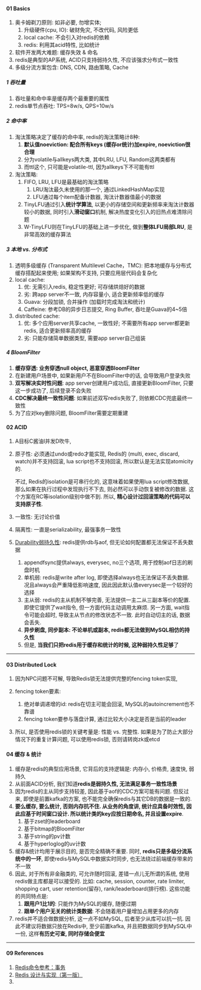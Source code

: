 

#### 01 Basics

1. 奥卡姆剃刀原则: 如非必要, 勿增实体;
   1. 升级硬件(cpu, IO): 破财免灾, 不改代码, 风险更低
   2. local cache: 不会引入对redis的依赖
   3. redis: 利用其acid特性, 比如统计
2. 软件开发两大难题: 缓存失效 & 命名
2. redis是典型的AP系统, ACID只支持弱持久性, 不应该强求分布式一致性
3. 多级分流方案包含: DNS, CDN, 路由策略, Cache



##### 1 吞吐量

1. 吞吐量和命中率是缓存两个最重要的属性
2. redis单节点吞吐: TPS=8w/s, QPS=10w/s



##### 2 命中率

1. 淘汰策略决定了缓存的命中率, redis的淘汰策略计8种:
   1. **默认值noeviction: 配合所有keys (缓存or统计)加expire, noeviction很合理**
   2. 分为volatile与allkeys两大类, 其中LRU, LFU, Random这两类都有
   3. 而ttl这个, 只可能是volatile-ttl, 因为allkeys下不可能有ttl
2. 淘汰策略:
   1. FIFO, LRU, LFU是最基础的淘汰策略
      1. LRU淘汰最久未使用的那一个, 通过LinkedHashMap实现
      2. LFU通过每个item配备计数器, 淘汰计数器值最小的数据
   2. TinyLFU通过引入**统计学算法**, 以更小的存储空间和更新频率来淘汰计数器较小的数据, 同时引入**滑动窗口**机制, 解决热度变化引入的旧热点难清除问题
   3. W-TinyLFU则在TinyLFU的基础上进一步优化, 做到**整体LFU局部LRU**, 是非常高效的缓存算法



##### 3 本地 vs. 分布式

1. 透明多级缓存 (Transparent Multilevel Cache，TMC): 把本地缓存与分布式缓存搭配起来使用; 如果架构不支持, 只要应用层代码会复杂化
2. local cache:
   1. 优: 无需引入redis, 稳定性更好; 可存储烘焙好的数据
   2. 劣: 跨app server不一致, 内存容量小, 适合更新频率低的缓存
   3. Guava: 分段加锁, 合并操作 (加载时完成淘汰和统计)
   4. Caffeine: 参考DB的异步日志提交, Ring Buffer, 吞吐是Guava的4~5倍
3. distributed cache:
   1. 优: 多个应用server共享cache, 一致性好; 不需要所有app server都更新redis, 适合更新频率高的缓存
   2. 劣: 只能存储简单数据类型, 需要app server自己组装



##### 4 BloomFilter

1. **缓存穿透: 业务穿透null object, 恶意穿透BloomFilter**
2. 在新建用户场景中, 如果新用户不在BloomFilter中的话, 会导致用户登录失败
3. **双写解决实时性问题**: app server创建用户成功后, 直接更新BloomFilter, 只要这一步成功了, 后续登录不会失败
4. **CDC解决最终一致性问题**:  如果前述双写redis失败了, 则依赖CDC兜底最终一致性
5. 为了应对key删除问题, BloomFilter需要定期重建



#### 02 ACID

1. A目标C酱油I并发D吹牛,

2. 原子性: 必须通过undo或redo才能实现, Redis的 (multi, exec, discard, watch)并不支持回滚, lua script也不支持回滚, 所以默认是无法实现atomicity的. 

   不过, Redis的isolation是可串行化的, 这意味着如果使用lua script修改数据, 那么如果在执行过程中发现执行不下去, 则必然可以手动恢复被修改的数据. 这个方案在RC等isolation级别中做不到. 所以, **精心设计过回滚策略的代码可以支持原子性**.

3. 一致性: 无讨论价值

4. 隔离性: 一直是serializability, 最强事务一致性

5. [Durability弱持久性](https://time.geekbang.org/column/article/301491): redis提供rdb与aof, 但无论如何配置都无法保证不丢失数据

   1. appendfsync提供always, everysec, no三个选项, 用于控制aof日志的刷盘时机
   2. 单机弱: redis是write after log, 即使选择always也无法保证不丢失数据. 况且always会严重降低影响速度, 因此因此默认值everysec是一个较好的选择
   3. 主从弱: redis的主从机制不够完善, 无法提供一主二从三副本等价的配置. 即使它提供了wait指令, 但一方面代码主动调用太麻烦. 另一方面, wait指令可能会超时, 导致主从节点的修改状态不一致. 此时自动切主的话, 数据会丢失.
   4. **异步刷盘, 同步副本: 不论单机或副本, redis都无法做到MySQL相仿的持久性** 
   5. 但是, **当我们只把redis用于缓存和统计的时候, 这种弱持久性足够**了
   



---

#### 03 Distributed Lock

1. 因为NPC问题不可解, 导致Redis锁无法提供完整的fencing token实现,
2. fencing token要素: 
   1. 绝对单调递增的id: redis在切主可能会回滚, MySQL的autoincrement也不靠谱
   2. fencing token要参与落盘计算, 通过比较大小决定是否是当前的leader

3. 所以, 是否使用redis锁的关键考量是: 性能 vs. 完整性. 如果是为了防止大部分情况下的重复计算问题, 可以使用redis锁, 否则请转岗zk或etcd



#### 04 缓存 & 统计

1. 缓存是redis的典型应用场景, 它背后的支持逻辑是: 内存小, 价格贵, 速度快, 弱持久
2. 从前面ACID分析, 我们知道**redis是弱持久性, 无法满足事务一致性场景** 
3. 因为redis的主从同步支持较差, 因此基于aof的CDC方案可能有问题. 但反过来, 即使是前置kafka的方案, 也不能完全确保redis与其它DB的数据是一致的. 
5. **要么缓存, 要么统计, 否则内存抗不住. 从业务的角度讲, 统计应具备时效性, 因此应基于时间窗口设计. 所以统计类的key应按日期命名, 并且设置expire**. 
   1. 基于zset的leaderboard
   2. 基于bitmap的BloomFilter
   3. 基于string的pv计数
   4. 基于hyperloglog的uv计数
6. 缓存&统计均用于展示目的, 是否完全精确不重要. 同时, **redis只是多级分流系统中的一环**, 即使redis与MySQL中数据实时同步, 也无法绕过前端缓存带来的不一致
7. 因此, 对于所有非金融类的, 可允许随时回滚, 差错一点儿无所谓的系统, 使用redis做主库都是可以接受的. 比如: cache, session, counter, rate limiter, shopping cart, user retention(留存), rank/leaderboard(排行榜). 这些功能的共同特点是: 
   1. **跟用户1比1的**: 只能作为MySQL的缓存, 随便过期
   2. **跟单个用户无关的统计类数据**: 不会随着用户量增加占用更多的内存
8. redis并不适合做数据分析, 这一点不如MySQL, 后者至少从库可以抗一抗. 因此不建议将数据只放在Redis中, 至少前置kafka, 并且把数据同步到MySQL中一份, 这样**有历史可查, 同时存储会便宜**







---

#### 09 References

1. [Redis命令参考：事务](http://redisdoc.com/topic/transaction.html)
2. [Redis 设计与实现（第一版）](https://redisbook.readthedocs.io/en/latest/index.html)
3. 